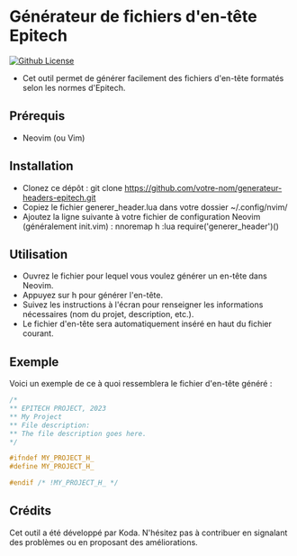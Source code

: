 # Générateur de fichiers d'en-tête Epitech
[![Github License](https://img.shields.io/github/license/Koda777/tek-header.nvim)](https://github.com/Koda777/tek-header.nvim/blob/master/LICENSE)
- Cet outil permet de générer facilement des fichiers d'en-tête formatés selon les normes d'Epitech.

## Prérequis
- Neovim (ou Vim)

## Installation
- Clonez ce dépôt : git clone https://github.com/votre-nom/generateur-headers-epitech.git
- Copiez le fichier generer_header.lua dans votre dossier ~/.config/nvim/
- Ajoutez la ligne suivante à votre fichier de configuration Neovim (généralement init.vim) : nnoremap <leader>h :lua require('generer_header')()<CR>

## Utilisation
- Ouvrez le fichier pour lequel vous voulez générer un en-tête dans Neovim.
- Appuyez sur <leader>h pour générer l'en-tête.
- Suivez les instructions à l'écran pour renseigner les informations nécessaires (nom du projet, description, etc.).
- Le fichier d'en-tête sera automatiquement inséré en haut du fichier courant.

## Exemple
Voici un exemple de ce à quoi ressemblera le fichier d'en-tête généré :

```c
/*
** EPITECH PROJECT, 2023
** My Project
** File description:
** The file description goes here.
*/

#ifndef MY_PROJECT_H_
#define MY_PROJECT_H_

#endif /* !MY_PROJECT_H_ */
```
## Crédits
Cet outil a été développé par Koda. N'hésitez pas à contribuer en signalant des problèmes ou en proposant des améliorations.
